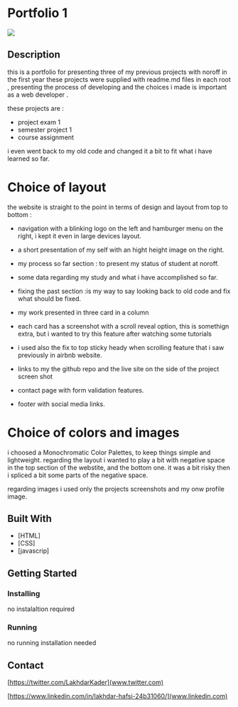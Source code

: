# Portfolio 1

![](images/portfoli-frame.png)


## Description

this is a portfolio for presenting three of my previous projects with noroff in the first year
these projects were supplied with readme.md files in each root , presenting the process of developing and the choices i made is important as a web developer .

these projects are :

- project exam 1
- semester project 1
- course assignment

i even went back to my old code and changed it a bit to fit what i have learned so far.

# Choice of layout

the website is straight to the point in terms of design and layout
from top to bottom :

- navigation with a blinking logo on the left and hamburger menu on the right, i kept it even in large devices layout.

- a short presentation of my self with an hight height image on the right.
- my process so far section : to present my status of student at noroff.
- some data regarding my study and what i have accomplished so far.
- fixing the past section :is my way to say looking back to old code and fix what should be fixed.
- my work presented in three card in a column
- each card has a screenshot with a scroll reveal option, this is somethign extra, but i wanted to try this feature after watching some tutorials
- i used also the fix to top sticky heady when scrolling feature that i saw previously in airbnb website.
- links to my the github repo and the live site on the side of the project screen shot
- contact page with form validation features.
- footer with social media links.

# Choice of colors and images

i choosed a Monochromatic Color Palettes, to keep things simple and lightweight.
regarding the layout i wanted to play a bit with negative space in the top section of the webstite, and the bottom one. it was a bit risky then i spliced a bit some parts of the negative space.

regarding images i used only the projects screenshots and my onw profile image.

## Built With

- [HTML]
- [CSS]
- [javascrip]

## Getting Started

### Installing

no instalaltion required

### Running

no running installation needed

## Contact

[https://twitter.com/LakhdarKader](www.twitter.com)

[https://www.linkedin.com/in/lakhdar-hafsi-24b31060/](www.linkedin.com)
